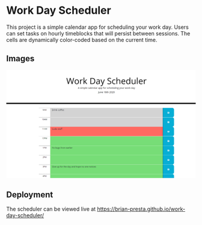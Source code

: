 # Work Day Scheduler
This project is a simple calendar app for scheduling your work day. Users can set tasks on hourly timeblocks that will persist between sessions. The cells are dynamically color-coded based on the current time. 

## Images
![The scheduler](./assets/images/scheduler.PNG?raw=true "The scheduler")

## Deployment
The scheduler can be viewed live at https://brian-presta.github.io/work-day-scheduler/
